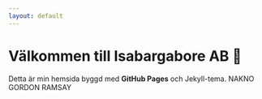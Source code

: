 ```yaml
---
layout: default
---
```


# Välkommen till Isabargabore AB 🚀
Detta är min hemsida byggd med **GitHub Pages** och Jekyll-tema. NAKNO GORDON RAMSAY

